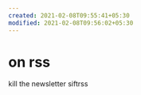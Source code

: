```yaml
---
created: 2021-02-08T09:55:41+05:30
modified: 2021-02-08T09:56:02+05:30
---
```


# on rss

kill the newsletter
siftrss